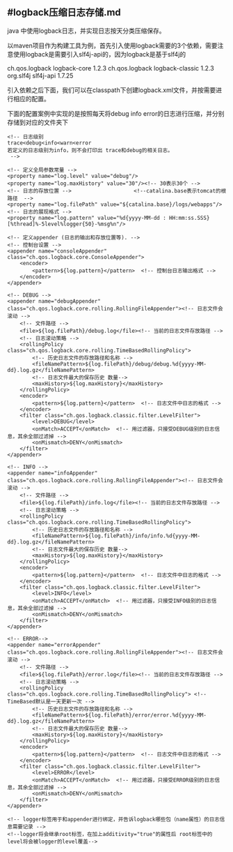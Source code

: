 #logback压缩日志存储.md
---
java 中使用logback日志，并实现日志按天分类压缩保存。

以maven项目作为构建工具为例，首先引入使用logback需要的3个依赖，需要注意使用logback是需要引入slf4j-api的，因为logback是基于slf4j的

<!--logback-->
<dependency>
  <groupId>ch.qos.logback</groupId>
  <artifactId>logback-core</artifactId>
  <version>1.2.3</version>
</dependency>
<dependency>
  <groupId>ch.qos.logback</groupId>
  <artifactId>logback-classic</artifactId>
  <version>1.2.3</version>
</dependency>
<dependency>
  <groupId>org.slf4j</groupId>
  <artifactId>slf4j-api</artifactId>
  <version>1.7.25</version>
</dependency>

引入依赖之后下面，我们可以在classpath下创建logback.xml文件，并按需要进行相应的配置。

下面的配置案例中实现的是按照每天将debug info error的日志进行压缩，并分别存储到对应的文件夹下

<?xml version="1.0" encoding="UTF-8"?>
<configuration scan="true" scanPeriod="60 seconds" debug="false">


    <!-- 日志级别
    trace<debug<info<warn<error
    若定义的日志级别为info，则不会打印出 trace和debug的相关日志。
     -->

    <!-- 定义全局参数常量 -->
    <property name="log.level" value="debug"/>
    <property name="log.maxHistory" value="30"/><!-- 30表示30个 -->
    <!-- 日志的存放位置 -->                    <!--catalina.base表示tomcat的根路径  -->
    <property name="log.filePath" value="${catalina.base}/logs/webapps"/>
    <!-- 日志的展现格式 -->
    <property name="log.pattern" value="%d{yyyy-MM-dd : HH:mm:ss.SSS}[%thread]%-5level%logger{50}-%msg%n"/>

    <!-- 定义appender (日志的输出和存放位置等). -->
    <!-- 控制台设置 -->
    <appender name="consoleAppender" class="ch.qos.logback.core.ConsoleAppender">
        <encoder>
            <pattern>${log.pattern}</pattern>  <!-- 控制台日志输出格式 -->
        </encoder>
    </appender>

    <!-- DEBUG -->
    <appender name="debugAppender" class="ch.qos.logback.core.rolling.RollingFileAppender"><!-- 日志文件会滚动 -->
        <!-- 文件路径 -->
        <file>${log.filePath}/debug.log</file><!-- 当前的日志文件存放路径 -->
        <!-- 日志滚动策略 -->
        <rollingPolicy class="ch.qos.logback.core.rolling.TimeBasedRollingPolicy">
            <!-- 历史日志文件的存放路径和名称 -->
            <fileNamePattern>${log.filePath}/debug/debug.%d{yyyy-MM-dd}.log.gz</fileNamePattern>
            <!-- 日志文件最大的保存历史 数量-->
            <maxHistory>${log.maxHistory}</maxHistory>
        </rollingPolicy>
        <encoder>
            <pattern>${log.pattern}</pattern>  <!-- 日志文件中日志的格式 -->
        </encoder>
        <filter class="ch.qos.logback.classic.filter.LevelFilter">
            <level>DEBUG</level>
            <onMatch>ACCEPT</onMatch>  <!-- 用过滤器，只接受DEBUG级别的日志信息，其余全部过滤掉 -->
            <onMismatch>DENY</onMismatch>
        </filter>
    </appender>

    <!-- INFO -->
    <appender name="infoAppender" class="ch.qos.logback.core.rolling.RollingFileAppender"><!-- 日志文件会滚动 -->
        <!-- 文件路径 -->
        <file>${log.filePath}/info.log</file><!-- 当前的日志文件存放路径 -->
        <!-- 日志滚动策略 -->
        <rollingPolicy class="ch.qos.logback.core.rolling.TimeBasedRollingPolicy">
            <!-- 历史日志文件的存放路径和名称 -->
            <fileNamePattern>${log.filePath}/info/info.%d{yyyy-MM-dd}.log.gz</fileNamePattern>
            <!-- 日志文件最大的保存历史 数量-->
            <maxHistory>${log.maxHistory}</maxHistory>
        </rollingPolicy>
        <encoder>
            <pattern>${log.pattern}</pattern>  <!-- 日志文件中日志的格式 -->
        </encoder>
        <filter class="ch.qos.logback.classic.filter.LevelFilter">
            <level>INFO</level>
            <onMatch>ACCEPT</onMatch>  <!-- 用过滤器，只接受INFO级别的日志信息，其余全部过滤掉 -->
            <onMismatch>DENY</onMismatch>
        </filter>
    </appender>

    <!-- ERROR-->
    <appender name="errorAppender" class="ch.qos.logback.core.rolling.RollingFileAppender"><!-- 日志文件会滚动 -->
        <!-- 文件路径 -->
        <file>${log.filePath}/error.log</file><!-- 当前的日志文件存放路径 -->
        <!-- 日志滚动策略 -->
        <rollingPolicy class="ch.qos.logback.core.rolling.TimeBasedRollingPolicy"> <!-- TimeBased默认是一天更新一次 -->
            <!-- 历史日志文件的存放路径和名称 -->
            <fileNamePattern>${log.filePath}/error/error.%d{yyyy-MM-dd}.log.gz</fileNamePattern>
            <!-- 日志文件最大的保存历史 数量-->
            <maxHistory>${log.maxHistory}</maxHistory>
        </rollingPolicy>
        <encoder>
            <pattern>${log.pattern}</pattern>  <!-- 日志文件中日志的格式 -->
        </encoder>
        <filter class="ch.qos.logback.classic.filter.LevelFilter">
            <level>ERROR</level>
            <onMatch>ACCEPT</onMatch>  <!-- 用过滤器，只接受ERROR级别的日志信息，其余全部过滤掉 -->
            <onMismatch>DENY</onMismatch>
        </filter>
    </appender>

    <!-- logger标签用于和appender进行绑定，并告诉logback哪些包（name属性）的日志信息需要记录 -->
    <!--logger将会继承root标签，在加上additivity="true"的属性后 root标签中的level将会被logger的level覆盖-->
　　

　　<!--
　　　　additivity
　　　　它是 子Logger 是否继承 父Logger(这里为root) 的 输出源（appender）的标志位。
　　　　具体说，默认情况下子Logger会继承父Logger的appender，也就是说子Logger会在父Logger的appender里输出。
　　　　若是additivity设为false，则子Logger只会在自己的appender里输出，而不会在父Logger的appender里输出。
　　　　子Logger继承父Logger后，level以子logger配置的level为准
　　-->

<logger name="com.me" level="${log.level}" additivity="true">
　　<!-- level表示只记录哪一个级别以上的日志 --> 
　　<!-- 与appender进行绑定 --> 
　　<appender-ref ref="debugAppender"/>
 　 <appender-ref ref="infoAppender"/> 
　　<appender-ref ref="errorAppender"/> 
</logger> 

<root level="info"> 
　　<appender-ref ref="consoleAppender"/>
</root> 

</configuration>
